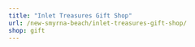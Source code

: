 ```yaml
---
title: "Inlet Treasures Gift Shop"
url: /new-smyrna-beach/inlet-treasures-gift-shop/
shop: gift
---
```

